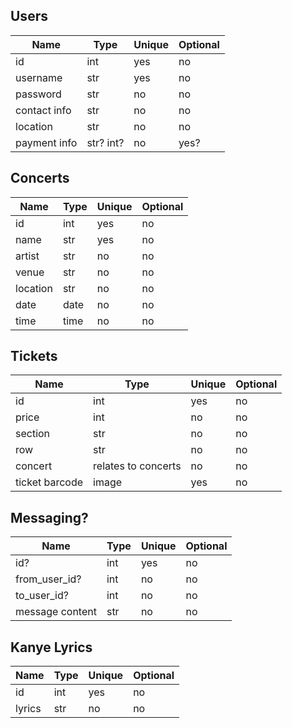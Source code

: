 ## Users
| Name | Type | Unique | Optional |
|---|---|---|---|
| id | int | yes | no |
| username | str | yes | no |
| password | str | no | no |
| contact info | str | no | no |
| location | str | no | no |
| payment info | str? int? | no | yes? |

## Concerts
| Name | Type | Unique | Optional |
|---|---|---|---|
| id | int | yes | no |
| name | str | yes | no |
| artist | str | no | no |
| venue | str | no | no |
| location | str | no | no |
| date | date | no | no |
| time | time | no | no |

## Tickets
| Name | Type | Unique | Optional |
|---|---|---|---|
| id | int | yes | no |
| price | int | no | no |
| section | str | no | no |
| row | str | no | no |
| concert | relates to concerts | no | no |
| ticket barcode | image | yes | no |

## Messaging?
| Name | Type | Unique | Optional |
|---|---|---|---|
| id? | int | yes | no |
| from_user_id? | int | no | no |
| to_user_id? | int | no | no |
| message content | str | no | no |

## Kanye Lyrics
| Name | Type | Unique | Optional |
|---|---|---|---|
| id | int | yes | no |
| lyrics | str | no | no |